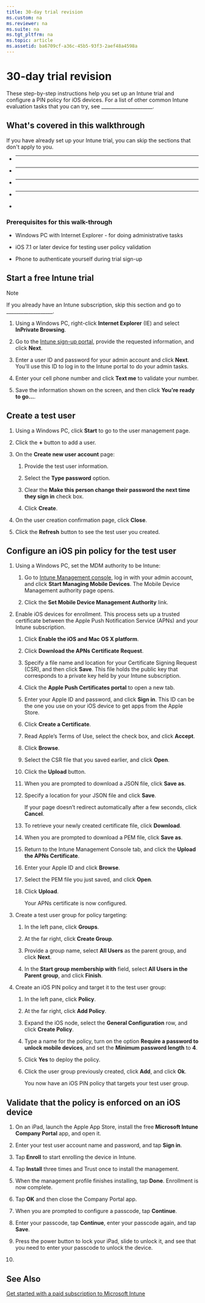 ```yaml
---
title: 30-day trial revision
ms.custom: na
ms.reviewer: na
ms.suite: na
ms.tgt_pltfrm: na
ms.topic: article
ms.assetid: ba6709cf-a36c-45b5-93f3-2aef48a4598a
---
```

# 30-day trial revision
These step-by-step instructions help you set up an Intune trial and configure a PIN policy for iOS devices. For a list of other common Intune evaluation tasks  that you can try, see _____________________.

## What's covered in this walkthrough
If you have already set up your Intune trial, you can skip the sections that don't apply to you.

-   ______

-   ______

-   ______

-   ______

-

### Prerequisites for this walk-through

-   Windows PC with Internet Explorer - for doing administrative tasks

-   iOS 7.1 or later device for testing user policy validation

-   Phone to authenticate yourself during trial sign-up

## Start a free Intune trial
> [!NOTE]
> If you already have an Intune subscription, skip this section and go to ___________________.

1.  Using a Windows PC, right-click **Internet Explorer** (IE) and select **InPrivate Browsing**.

2.  Go to the [Intune sign-up portal](https://portal.office.com/Signup/Signup.aspx?OfferId=40BE278A-DFD1-470a-9EF7-9F2596EA7FF9&dl=INTUNE_A&ali=1), provide the requested information, and click **Next**.

3.  Enter a user ID and password for your admin account and click **Next**. You'll use this ID to log in to the Intune portal to do your admin tasks.

4.  Enter your cell phone number and click **Text me** to validate your number.

5.  Save the information shown on the screen, and then click **You're ready to go...**.

## Create a test user

1.  Using a Windows PC, click **Start** to go to the user management page.

2.  Click the **+** button to add a user.

3.  On the **Create new user account** page:

    1.  Provide the test user information.

    2.  Select the **Type password** option.

    3.  Clear the **Make this person change their password the next time they sign in** check box.

    4.  Click **Create**.

4.  On the user creation confirmation page, click **Close**.

5.  Click the **Refresh** button to see the test user you created.

## Configure an iOS pin policy for the test user

1.  Using a Windows PC, set the MDM authority to be Intune:

    1.  Go to [Intune Management console](http://manage.microsoft.com/), log in with your admin account, and click **Start Managing Mobile Devices**. The Mobile Device Management authority page opens.

    2.  Click the **Set Mobile Device Management Authority** link.

2.  Enable iOS devices for enrollment. This process sets up a trusted certificate between the Apple Push Notification Service (APNs) and your Intune subscription.

    1.  Click **Enable the iOS and Mac OS X platform**.

    2.  Click **Download the APNs Certificate Request**.

    3.  Specify a file name and location for your Certificate Signing Request (CSR), and then click **Save**. This file holds the public key that corresponds to a private key held by your Intune subscription.

    4.  Click the **Apple Push Certificates portal** to open a new tab.

    5.  Enter your Apple ID and password, and click **Sign in**. This ID can be the one you use on your iOS device to get apps from the Apple Store.

    6.  Click **Create a Certificate**.

    7.  Read Apple’s Terms of Use, select the check box, and click **Accept**.

    8.  Click **Browse**.

    9. Select the CSR file that you saved earlier, and click **Open**.

    10. Click the **Upload** button.

    11. When you are prompted to download a JSON file, click **Save as**.

    12. Specify a location for your JSON file and click **Save**.

        If your page doesn’t redirect automatically after a few seconds, click **Cancel**.

    13. To retrieve your newly created certificate file, click **Download**.

    14. When you are prompted to download a PEM file, click **Save as**.

    15. Return to the Intune Management Console tab, and click the **Upload the APNs Certificate**.

    16. Enter your Apple ID and click **Browse**.

    17. Select the PEM file you just saved, and click **Open**.

    18. Click **Upload**.

        Your APNs certificate is now configured.

3.  Create a test user group for policy targeting:

    1.  In the left pane, click **Groups**.

    2.  At the far right, click **Create Group**.

    3.  Provide a group name, select **All Users** as the parent group, and click **Next**.

    4.  In the **Start group membership with** field, select **All Users in the Parent group**, and click **Finish**.

4.  Create an iOS PIN policy and target it to the test user group:

    1.  In the left pane, click **Policy**.

    2.  At the far right, click **Add Policy**.

    3.  Expand the iOS node, select the **General Configuration** row, and click **Create Policy**.

    4.  Type a name for the policy,  turn on the option **Require a password to unlock mobile devices**, and set the **Minimum password length** to **4**.

    5.  Click **Yes** to deploy the policy.

    6.  Click the user group previously created, click **Add**, and click **Ok**.

        You now have an iOS PIN policy that targets your test user group.

## Validate that the policy is enforced on an iOS device

1.  On an iPad, launch the Apple App Store, install the free **Microsoft Intune Company Portal** app, and open it.

2.  Enter your test user account name and password, and tap **Sign in**.

3.  Tap **Enroll** to start enrolling the device in Intune.

4.  Tap **Install** three times and Trust once to install the management.

5.  When the management profile finishes installing, tap **Done**. Enrollment is now complete.

6.  Tap **OK** and then close the Company Portal app.

7.  When you are prompted to configure a passcode, tap **Continue**.

8.  Enter your passcode, tap **Continue**, enter your passcode again, and tap **Save**.

9. Press the power button to lock your iPad, slide to unlock it, and see that you need to enter your passcode to unlock the device.

10.

## See Also
[Get started with a paid subscription to Microsoft Intune](../Topic/Get_started_with_a_paid_subscription_to_Microsoft_Intune.md)

